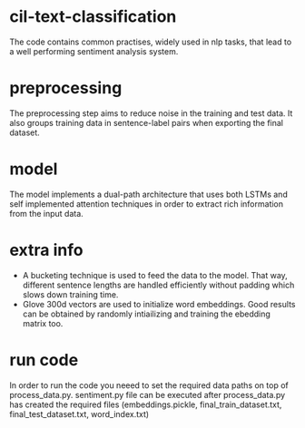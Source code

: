 # cil-text-classification
The code contains common practises, widely used in nlp tasks, that lead to a well performing sentiment analysis system. 

# preprocessing
The preprocessing step aims to reduce noise in the training and test data. It also groups training data in sentence-label pairs when exporting the final dataset.

# model 
The model implements a dual-path architecture that uses both LSTMs and self implemented attention techniques in order to extract rich information from the input data.

# extra info
* A bucketing technique is used to feed the data to the model. That way, different sentence lengths are handled efficiently without padding which slows down training time. 
* Glove 300d vectors are used to initialize word embeddings. Good results can be obtained by randomly intiailizing and training the ebedding matrix too.

# run code
In order to run the code you neeed to set the required data paths on top of process_data.py. sentiment.py file can be executed after process_data.py has created the required files (embeddings.pickle, final_train_dataset.txt, final_test_dataset.txt, word_index.txt)
